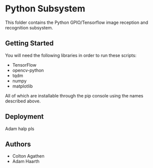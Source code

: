 # Python Subsystem
This folder contains the Python GPIO/Tensorflow image reception and recognition subsystem.

## Getting Started
You will need the following libraries in order to run these scripts: 
* TensorFlow
* opencv-python
* tqdm
* numpy
* matplotlib

All of which are installable through the pip console using the names described above.

## Deployment
Adam halp pls

## Authors
* Colton Agathen
* Adam Haarth